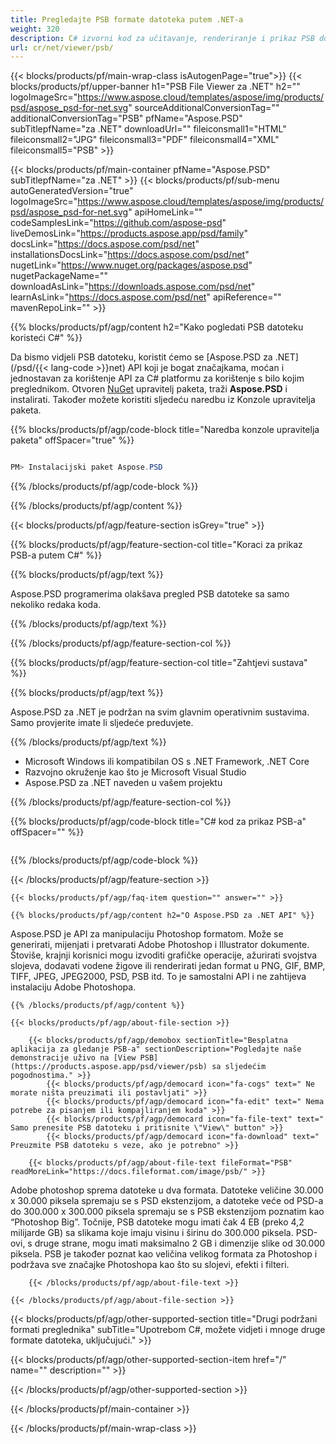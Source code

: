 ```yaml
---
title: Pregledajte PSB formate datoteka putem .NET-a
weight: 320
description: C# izvorni kod za učitavanje, renderiranje i prikaz PSB dokumenata na .NET Framework, .NET Core.
url: cr/net/viewer/psb/
---
```


{{< blocks/products/pf/main-wrap-class isAutogenPage="true">}}
{{< blocks/products/pf/upper-banner h1="PSB File Viewer za .NET" h2="" logoImageSrc="https://www.aspose.cloud/templates/aspose/img/products/psd/aspose_psd-for-net.svg" sourceAdditionalConversionTag="" additionalConversionTag="PSB" pfName="Aspose.PSD" subTitlepfName="za .NET" downloadUrl="" fileiconsmall1="HTML" fileiconsmall2="JPG" fileiconsmall3="PDF" fileiconsmall4="XML" fileiconsmall5="PSB" >}}

{{< blocks/products/pf/main-container pfName="Aspose.PSD" subTitlepfName="za .NET" >}}
{{< blocks/products/pf/sub-menu autoGeneratedVersion="true" logoImageSrc="https://www.aspose.cloud/templates/aspose/img/products/psd/aspose_psd-for-net.svg" apiHomeLink="" codeSamplesLink="https://github.com/aspose-psd" liveDemosLink="https://products.aspose.app/psd/family" docsLink="https://docs.aspose.com/psd/net" installationsDocsLink="https://docs.aspose.com/psd/net" nugetLink="https://www.nuget.org/packages/aspose.psd" nugetPackageName="" downloadAsLink="https://downloads.aspose.com/psd/net" learnAsLink="https://docs.aspose.com/psd/net" apiReference="" mavenRepoLink="" >}}

{{% blocks/products/pf/agp/content h2="Kako pogledati PSB datoteku koristeći C#" %}}

 Da bismo vidjeli PSB datoteku, koristit ćemo se
 [Aspose.PSD za .NET](/psd/{{< lang-code >}}net)
 API koji je bogat značajkama, moćan i jednostavan za korištenje API za C# platformu za korištenje s bilo kojim preglednikom. Otvoren
 [NuGet](https://www.nuget.org/packages/aspose.psd)
 upravitelj paketa, traži
 **Aspose.PSD**
 i instalirati. Također možete koristiti sljedeću naredbu iz Konzole upravitelja paketa.

{{% blocks/products/pf/agp/code-block title="Naredba konzole upravitelja paketa" offSpacer="true" %}}

```cs

PM> Instalacijski paket Aspose.PSD

```

{{% /blocks/products/pf/agp/code-block %}}

{{% /blocks/products/pf/agp/content %}}

{{< blocks/products/pf/agp/feature-section isGrey="true" >}}

{{% blocks/products/pf/agp/feature-section-col title="Koraci za prikaz PSB-a putem C#" %}}

{{% blocks/products/pf/agp/text %}}

 Aspose.PSD programerima olakšava pregled PSB datoteke sa samo nekoliko redaka koda.

{{% /blocks/products/pf/agp/text %}}

{{% /blocks/products/pf/agp/feature-section-col %}}

{{% blocks/products/pf/agp/feature-section-col title="Zahtjevi sustava" %}}

{{% blocks/products/pf/agp/text %}}

 Aspose.PSD za .NET je podržan na svim glavnim operativnim sustavima. Samo provjerite imate li sljedeće preduvjete.

{{% /blocks/products/pf/agp/text %}}

- Microsoft Windows ili kompatibilan OS s .NET Framework, .NET Core
- Razvojno okruženje kao što je Microsoft Visual Studio
- Aspose.PSD za .NET naveden u vašem projektu

{{% /blocks/products/pf/agp/feature-section-col %}}

{{% blocks/products/pf/agp/code-block title="C# kod za prikaz PSB-a" offSpacer="" %}}

```cs

```

{{% /blocks/products/pf/agp/code-block %}}

{{< /blocks/products/pf/agp/feature-section >}}

    {{< blocks/products/pf/agp/faq-item question="" answer="" >}}
 

<!-- aboutfile Starts -->

    {{% blocks/products/pf/agp/content h2="O Aspose.PSD za .NET API" %}}

 Aspose.PSD je API za manipulaciju Photoshop formatom. Može se generirati, mijenjati i pretvarati Adobe Photoshop i Illustrator dokumente. Štoviše, krajnji korisnici mogu izvoditi grafičke operacije, ažurirati svojstva slojeva, dodavati vodene žigove ili renderirati jedan format u PNG, GIF, BMP, TIFF, JPEG, JPEG2000, PSD, PSB itd. To je samostalni API i ne zahtijeva instalaciju Adobe Photoshopa.



    {{% /blocks/products/pf/agp/content %}}

    {{< blocks/products/pf/agp/about-file-section >}}

        {{< blocks/products/pf/agp/demobox sectionTitle="Besplatna aplikacija za gledanje PSB-a" sectionDescription="Pogledajte naše demonstracije uživo na [View PSB](https://products.aspose.app/psd/viewer/psb) sa sljedećim pogodnostima." >}}
            {{< blocks/products/pf/agp/democard icon="fa-cogs" text=" Ne morate ništa preuzimati ili postavljati" >}}
            {{< blocks/products/pf/agp/democard icon="fa-edit" text=" Nema potrebe za pisanjem ili kompajliranjem koda" >}}
            {{< blocks/products/pf/agp/democard icon="fa-file-text" text=" Samo prenesite PSB datoteku i pritisnite \"View\" button" >}}
            {{< blocks/products/pf/agp/democard icon="fa-download" text=" Preuzmite PSB datoteku s veze, ako je potrebno" >}}

        {{< blocks/products/pf/agp/about-file-text fileFormat="PSB" readMoreLink="https://docs.fileformat.com/image/psb/" >}}
Adobe photoshop sprema datoteke u dva formata. Datoteke veličine 30.000 x 30.000 piksela spremaju se s PSD ekstenzijom, a datoteke veće od PSD-a do 300.000 x 300.000 piksela spremaju se s PSB ekstenzijom poznatim kao “Photoshop Big”. Točnije, PSB datoteke mogu imati čak 4 EB (preko 4,2 milijarde GB) sa slikama koje imaju visinu i širinu do 300.000 piksela. PSD-ovi, s druge strane, mogu imati maksimalno 2 GB i dimenzije slike od 30.000 piksela. PSB je također poznat kao veličina velikog formata za Photoshop i podržava sve značajke Photoshopa kao što su slojevi, efekti i filteri.

        {{< /blocks/products/pf/agp/about-file-text >}}

    {{< /blocks/products/pf/agp/about-file-section >}}

<!-- aboutfile Ends -->

{{< blocks/products/pf/agp/other-supported-section title="Drugi podržani formati preglednika" subTitle="Upotrebom C#, možete vidjeti i mnoge druge formate datoteka, uključujući." >}}

{{< blocks/products/pf/agp/other-supported-section-item href="/" name="" description="" >}}

{{< /blocks/products/pf/agp/other-supported-section >}}

{{< /blocks/products/pf/main-container >}}
    
{{< /blocks/products/pf/main-wrap-class >}}
